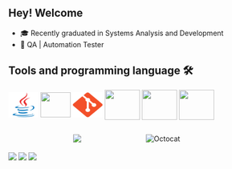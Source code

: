 ## Hey! Welcome

- :mortar_board: Recently graduated in Systems Analysis and Development
- 🔭 QA | Automation Tester
<!--- 🌱 -->

 ## Tools and programming language :hammer_and_wrench:
 <div>
   <img align="center" height="50" width="60" src="https://raw.githubusercontent.com/devicons/devicon/master/icons/java/java-original.svg">
   <img align="center" height="50" width="60" src="https://cdn.jsdelivr.net/gh/devicons/devicon/icons/javascript/javascript-original.svg" />
   <img align="center" height="50" width="60" src="https://raw.githubusercontent.com/devicons/devicon/master/icons/git/git-plain.svg">
   <img align="center" height="60" width="70" src="https://cdn.jsdelivr.net/gh/devicons/devicon/icons/jenkins/jenkins-original.svg" />
   <img align="center" height="60" width="70" src="https://cdn.jsdelivr.net/gh/devicons/devicon/icons/selenium/selenium-original.svg" />
   <img align="center" height="60" width="70" src="https://cdn.jsdelivr.net/gh/devicons/devicon/icons/docker/docker-original-wordmark.svg" />
        
 </div>

##

<img src="https://github.com/fraancilene/fraancilene/blob/main/octocat.png" min-width="230px" max-width="230px" width="230px" align="right" alt="Octocat">
<h3 align="center">
 <img src="https://github-readme-stats.vercel.app/api/top-langs/?username=fraanpsilva&layout=compact&langs_count=7&theme=dracula"/>
</h3>

<div> 
  <a href="https://instagram.com/fraanpsilvaa" target="_blank"><img src="https://img.shields.io/badge/-Instagram-%23E4405F?style=for-the-badge&logo=instagram&logoColor=white" target="_blank"></a>
  <a href = "mailto:francilenesilva.fps10@gmail.com"><img src="https://img.shields.io/badge/-Gmail-%23333?style=for-the-badge&logo=gmail&logoColor=white" target="_blank"></a>
  <a href="https://www.linkedin.com/in/francilene-silva/" target="_blank"><img src="https://img.shields.io/badge/-LinkedIn-%230077B5?style=for-the-badge&logo=linkedin&logoColor=white" target="_blank"></a> 
 
</div>

